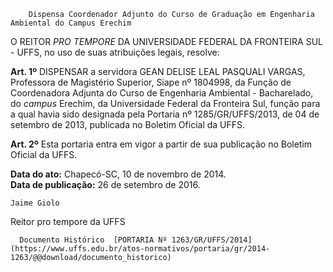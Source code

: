         Dispensa Coordenador Adjunto do Curso de Graduação em Engenharia Ambiental do Campus Erechim  

O REITOR *PRO TEMPORE* DA UNIVERSIDADE FEDERAL DA FRONTEIRA SUL - UFFS, no uso de suas atribuições legais, resolve:

 **Art. 1º** DISPENSAR a servidora GEAN DELISE LEAL PASQUALI VARGAS, Professora de Magistério Superior, Siape nº 1804998, da Função de Coordenadora Adjunta do Curso de Engenharia Ambiental - Bacharelado, do *campus* Erechim, da Universidade Federal da Fronteira Sul, função para a qual havia sido designada pela Portaria nº 1285/GR/UFFS/2013, de 04 de setembro de 2013, publicada no Boletim Oficial da UFFS.

 **Art. 2º** Esta portaria entra em vigor a partir de sua publicação no Boletim Oficial da UFFS.

  

   **Data do ato:** Chapecó-SC, 10 de novembro de 2014.   
 **Data de publicação:**  26 de setembro de 2016. 

    Jaime Giolo   
 Reitor pro tempore da UFFS 

      Documento Histórico  [PORTARIA Nº 1263/GR/UFFS/2014](https://www.uffs.edu.br/atos-normativos/portaria/gr/2014-1263/@@download/documento_historico)     
      